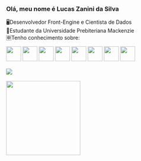 ### Olá, meu nome é Lucas Zanini da Silva

🖥Desenvolvedor Front-Engine e Cientista de Dados<br>
📕Estudante da Universidade Prebiteriana Mackenzie<br>
🈸Tenho conhecimento sobre:<br>


<div>
  <span><img src="https://cdn.jsdelivr.net/gh/devicons/devicon/icons/python/python-original.svg" height="40px" widht="30px"/></span>
  <span><img src="https://cdn.jsdelivr.net/gh/devicons/devicon/icons/javascript/javascript-original.svg" height="40px" widht="30px"/></span>
  <span><img src="https://cdn.jsdelivr.net/gh/devicons/devicon/icons/css3/css3-original.svg" height="40px" widht="30px"/></span>
  <span><img src="https://cdn.jsdelivr.net/gh/devicons/devicon/icons/html5/html5-original.svg" height="40px" widht="30px"/></span>
  <span><img src="https://cdn.jsdelivr.net/gh/devicons/devicon/icons/bootstrap/bootstrap-original.svg" height="40px" widht="30px"/></span>
  <span><img src="https://cdn.jsdelivr.net/gh/devicons/devicon/icons/mysql/mysql-original-wordmark.svg" height="40px" widht="30px"/></span>
  <span><img src="https://cdn.jsdelivr.net/gh/devicons/devicon/icons/figma/figma-original.svg" height="40px" widht="30px"/></span>
  <span><img src="https://cdn.jsdelivr.net/gh/devicons/devicon/icons/c/c-original.svg" height="40px" widht="30px"/></span>
</div>
<br>


<div display="inline">
<a href="https://github.com/anuraghazra/convoychat"></a>
<img align="center" src="https://github-readme-stats.vercel.app/api?username=LucasZanini096&show_icons=true&theme=midnight-purple">
<br>
<br> 
<a href="https://github.com/anuraghazra/convoychat"></a>
  <img height=200 align="center" src="https://github-readme-stats.vercel.app/api/top-langs?username=LucasZanini096&layout=compact&langs_count=8&card_width=385px&theme=midnight-purple"/>
</div>

<!--
<ul>
  <li>Python</li>
  <li>JavaScript</li>
  <li>CSS3</li>
  <li>HTML5</li>
  <li>Boostrap</li>
  <li>Excel</li>
  <li>PowerBi</li>
  <li>SQL</li>
  <li>Figma</li>
</ul>
</div>
-->

